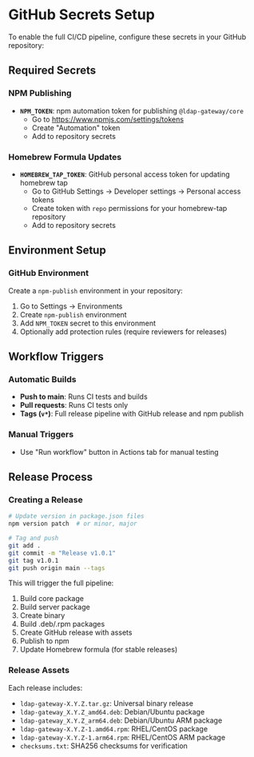 # GitHub Secrets Setup

To enable the full CI/CD pipeline, configure these secrets in your GitHub repository:

## Required Secrets

### NPM Publishing
- **`NPM_TOKEN`**: npm automation token for publishing `@ldap-gateway/core`
  - Go to https://www.npmjs.com/settings/tokens
  - Create "Automation" token
  - Add to repository secrets

### Homebrew Formula Updates
- **`HOMEBREW_TAP_TOKEN`**: GitHub personal access token for updating homebrew tap
  - Go to GitHub Settings → Developer settings → Personal access tokens
  - Create token with `repo` permissions for your homebrew-tap repository
  - Add to repository secrets

## Environment Setup

### GitHub Environment
Create a `npm-publish` environment in your repository:
1. Go to Settings → Environments
2. Create `npm-publish` environment  
3. Add `NPM_TOKEN` secret to this environment
4. Optionally add protection rules (require reviewers for releases)

## Workflow Triggers

### Automatic Builds
- **Push to main**: Runs CI tests and builds
- **Pull requests**: Runs CI tests only
- **Tags (`v*`)**: Full release pipeline with GitHub release and npm publish

### Manual Triggers
- Use "Run workflow" button in Actions tab for manual testing

## Release Process

### Creating a Release
```bash
# Update version in package.json files
npm version patch  # or minor, major

# Tag and push
git add .
git commit -m "Release v1.0.1"
git tag v1.0.1
git push origin main --tags
```

This will trigger the full pipeline:
1. Build core package
2. Build server package  
3. Create binary
4. Build .deb/.rpm packages
5. Create GitHub release with assets
6. Publish to npm
7. Update Homebrew formula (for stable releases)

### Release Assets
Each release includes:
- `ldap-gateway-X.Y.Z.tar.gz`: Universal binary release
- `ldap-gateway_X.Y.Z_amd64.deb`: Debian/Ubuntu package
- `ldap-gateway_X.Y.Z_arm64.deb`: Debian/Ubuntu ARM package  
- `ldap-gateway-X.Y.Z-1.amd64.rpm`: RHEL/CentOS package
- `ldap-gateway-X.Y.Z-1.arm64.rpm`: RHEL/CentOS ARM package
- `checksums.txt`: SHA256 checksums for verification